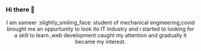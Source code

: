 <!--
**Alamsameer/Alamsameer** is a ✨ _special_ ✨ repository because its `README.md` (this file) appears on your GitHub profile.

Here are some ideas to get you started:

- 🔭 I’m currently working on ...
- 🌱 I’m currently learning ...
- 👯 I’m looking to collaborate on ...
- 🤔 I’m looking for help with ...
- 💬 Ask me about ...
- 📫 How to reach me: ...
- 😄 Pronouns: ...
- ⚡ Fun fact: ...
-->
### Hi there 👋
<p style="text-align:center">  I am sameer :slightly_smiling_face: student of mechanical engineering,covid brought me an oppurtunity to look ito IT industry and i started to looking for a skill to learn ,web development caught my attention and gradually it became my interest.</p>
